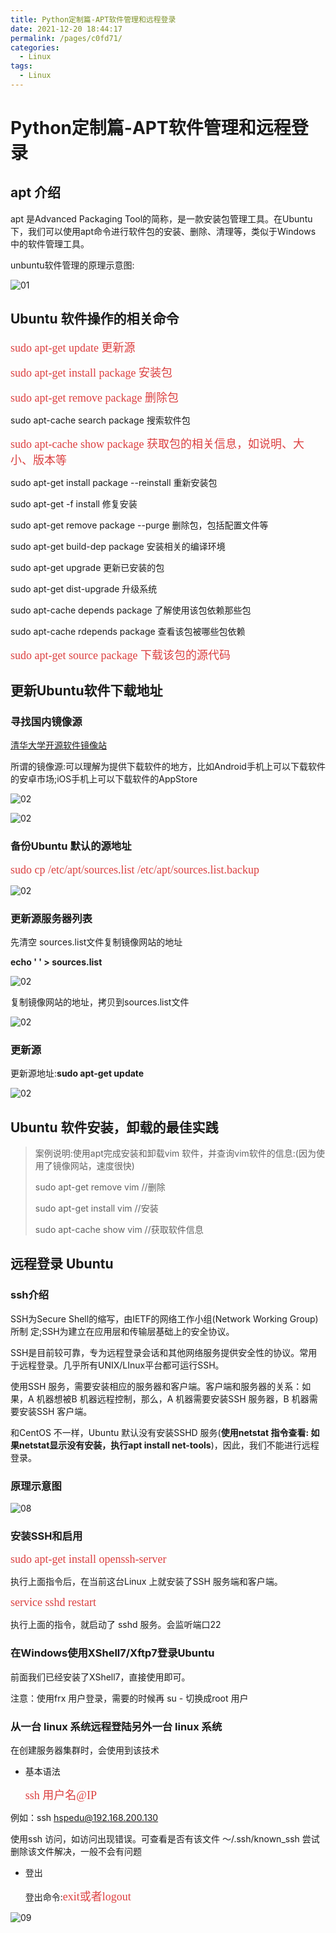 ```yaml
---
title: Python定制篇-APT软件管理和远程登录
date: 2021-12-20 18:44:17
permalink: /pages/c0fd71/
categories:
  - Linux
tags:
  - Linux
---
```

# Python定制篇-APT软件管理和远程登录

## apt 介绍

apt 是Advanced Packaging Tool的简称，是一款安装包管理工具。在Ubuntu下，我们可以使用apt命令进行软件包的安装、删除、清理等，类似于Windows 中的软件管理工具。

unbuntu软件管理的原理示意图:

![01](https://jsd.cdn.zzko.cn/gh/xustudyxu/image-hosting@master/studynotes/Linux/images/17/01.png)

## Ubuntu 软件操作的相关命令

<font color=#DC4040 size=4 face="黑体">sudo apt-get update                                            更新源</font>

<font color=#DC4040 size=4 face="黑体">sudo apt-get install package                               安装包</font>

<font color=#DC4040 size=4 face="黑体">sudo apt-get remove package                            删除包</font>

sudo apt-cache search package                         搜索软件包

<font color=#DC4040 size=4 face="黑体">sudo apt-cache show package                           获取包的相关信息，如说明、大小、版本等</font>

sudo apt-get install package --reinstall             重新安装包

sudo apt-get -f install                                           修复安装

sudo apt-get remove package --purge              删除包，包括配置文件等

sudo apt-get build-dep package                        安装相关的编译环境

sudo apt-get upgrade                                          更新已安装的包

sudo apt-get dist-upgrade                                  升级系统

sudo apt-cache depends package                     了解使用该包依赖那些包

sudo apt-cache rdepends package                   查看该包被哪些包依赖

<font color=#DC4040 size=4 face="黑体">sudo apt-get source package                             下载该包的源代码</font>

## 更新Ubuntu软件下载地址

### 寻找国内镜像源

[清华大学开源软件镜像站](https://mirrors.tuna.tsinghua.edu.cn/)

所谓的镜像源:可以理解为提供下载软件的地方，比如Android手机上可以下载软件的安卓市场;iOS手机上可以下载软件的AppStore

![02](https://jsd.cdn.zzko.cn/gh/xustudyxu/image-hosting@master/studynotes/Linux/images/17/02.png)

![02](https://jsd.cdn.zzko.cn/gh/xustudyxu/image-hosting@master/studynotes/Linux/images/17/03.png)

### 备份Ubuntu 默认的源地址

<font color=#DC4040 size=4 face="黑体">sudo cp /etc/apt/sources.list /etc/apt/sources.list.backup</font>

![02](https://jsd.cdn.zzko.cn/gh/xustudyxu/image-hosting@master/studynotes/Linux/images/17/04.png)

### 更新源服务器列表

先清空 sources.list文件复制镜像网站的地址

**echo ' ' > sources.list**

![02](https://jsd.cdn.zzko.cn/gh/xustudyxu/image-hosting@master/studynotes/Linux/images/17/05.png)

复制镜像网站的地址，拷贝到sources.list文件

![02](https://jsd.cdn.zzko.cn/gh/xustudyxu/image-hosting@master/studynotes/Linux/images/17/06.png)

### 更新源

更新源地址:**sudo apt-get update** 

![02](https://jsd.cdn.zzko.cn/gh/xustudyxu/image-hosting@master/studynotes/Linux/images/17/07.png)

## Ubuntu 软件安装，卸载的最佳实践

> 案例说明:使用apt完成安装和卸载vim 软件，并查询vim软件的信息:(因为使用了镜像网站，速度很快)
>
> sudo apt-get remove vim    //删除
>
> sudo apt-get install vim       //安装
>
> sudo apt-cache show vim   //获取软件信息

## 远程登录 Ubuntu

### ssh介绍

SSH为Secure Shell的缩写，由IETF的网络工作小组(Network Working Group)所制
定;SSH为建立在应用层和传输层基础上的安全协议。

SSH是目前较可靠，专为远程登录会话和其他网络服务提供安全性的协议。常用于远程登录。几乎所有UNIX/LInux平台都可运行SSH。

使用SSH 服务，需要安装相应的服务器和客户端。客户端和服务器的关系：如果，A 机器想被B 机器远程控制，那么，A 机器需要安装SSH 服务器，B 机器需要安装SSH 客户端。

和CentOS 不一样，Ubuntu 默认没有安装SSHD 服务(**使用netstat 指令查看: 如果netstat显示没有安装，执行apt install net-tools**)，因此，我们不能进行远程登录。

### 原理示意图

![08](https://jsd.cdn.zzko.cn/gh/xustudyxu/image-hosting@master/studynotes/Linux/images/17/08.png)

### 安装SSH和启用

<font color=#DC4040 size=4 face="黑体">sudo apt-get install openssh-server</font>

执行上面指令后，在当前这台Linux 上就安装了SSH 服务端和客户端。

<font color=#DC4040 size=4 face="黑体">service sshd restart</font>

执行上面的指令，就启动了 sshd 服务。会监听端口22

### 在Windows使用XShell7/Xftp7登录Ubuntu

前面我们已经安装了XShell7，直接使用即可。

注意：使用frx 用户登录，需要的时候再 su - 切换成root 用户

### 从一台 linux 系统远程登陆另外一台 linux 系统

在创建服务器集群时，会使用到该技术

+ 基本语法

  <font color=#DC4040 size=4 face="黑体">ssh 用户名@IP</font>

例如：ssh hspedu@192.168.200.130

使用ssh 访问，如访问出现错误。可查看是否有该文件 ～/.ssh/known_ssh 尝试删除该文件解决，一般不会有问题

+ 登出

  登出命令:<font color=#DC4040 size=4 face="黑体">exit或者logout</font>

![09](https://jsd.cdn.zzko.cn/gh/xustudyxu/image-hosting@master/studynotes/Linux/images/17/09.png)

